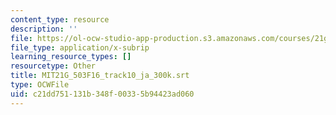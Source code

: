 ```yaml
---
content_type: resource
description: ''
file: https://ol-ocw-studio-app-production.s3.amazonaws.com/courses/21g-503-japanese-iii-fall-2019/c21dd751131b348f00335b94423ad060_MIT21G_503F16_track10_ja_300k.srt
file_type: application/x-subrip
learning_resource_types: []
resourcetype: Other
title: MIT21G_503F16_track10_ja_300k.srt
type: OCWFile
uid: c21dd751-131b-348f-0033-5b94423ad060
---
```

